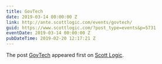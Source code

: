 ```yaml
---
title: GovTech
date: 2019-03-14 00:00:00 Z
link: http://ante.scottlogic.com/events/govtech/
guid: https://www.scottlogic.com/?post_type=events&p=5731
eventDate: 2019-03-14 00:00:00 Z
pubDateTime: 2019-02-20 12:17:21 Z
---
```


<p>The post <a rel="nofollow" href="http://ante.scottlogic.com/events/govtech/">GovTech</a> appeared first on <a rel="nofollow" href="http://ante.scottlogic.com">Scott Logic</a>.</p>